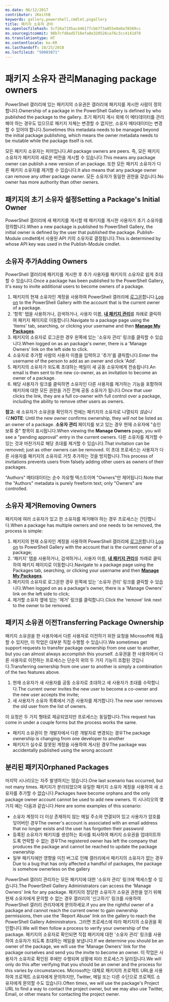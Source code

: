 ```yaml
---
ms.date: 06/12/2017
contributor: JKeithB
keywords: gallery,powershell,cmdlet,psgallery
title: 패키지 소유자 관리
ms.openlocfilehash: 5cf26a7195ac446177cbb7f3a055e8e0a78569cc
ms.sourcegitcommit: 98b7cfd8ad5718efa8e320526ca76c3cc4141d78
ms.translationtype: HT
ms.contentlocale: ko-KR
ms.lasthandoff: 10/25/2018
ms.locfileid: "50003871"
---
```

# <a name="managing-package-owners"></a><span data-ttu-id="0cfb8-103">패키지 소유자 관리</span><span class="sxs-lookup"><span data-stu-id="0cfb8-103">Managing package owners</span></span>

<span data-ttu-id="0cfb8-104">PowerShell 갤러리에 있는 패키지의 소유권은 갤러리에 패키지를 게시한 사람이 정의합니다.</span><span class="sxs-lookup"><span data-stu-id="0cfb8-104">Ownership of a package in the PowerShell Gallery is defined by who published the package to the gallery.</span></span>
<span data-ttu-id="0cfb8-105">초기 패키지 게시 외에 이 메타데이터를 관리해야 하는 경우도 있으므로 패키지 자체는 변경할 수 없지만, 소유자 메타데이터는 변경할 수 있어야 합니다.</span><span class="sxs-lookup"><span data-stu-id="0cfb8-105">Sometimes this metadata needs to be managed beyond the initial package publishing, which means the owner metadata needs to be mutable while the package itself is not.</span></span>

<span data-ttu-id="0cfb8-106">모든 패키지 소유자는 피어입니다.</span><span class="sxs-lookup"><span data-stu-id="0cfb8-106">All package owners are peers.</span></span>
<span data-ttu-id="0cfb8-107">즉, 모든 패키지 소유자가 패키지의 새로운 버전을 게시할 수 있습니다.</span><span class="sxs-lookup"><span data-stu-id="0cfb8-107">This means any package owner can publish a new version of an package.</span></span> <span data-ttu-id="0cfb8-108">또한 모든 패키지 소유자가 다른 패키지 소유자를 제거할 수 있습니다.</span><span class="sxs-lookup"><span data-stu-id="0cfb8-108">It also means that any package owner can remove any other package owner.</span></span>
<span data-ttu-id="0cfb8-109">모든 소유자가 동일한 권한을 갖습니다.</span><span class="sxs-lookup"><span data-stu-id="0cfb8-109">No owner has more authority than other owners.</span></span>

## <a name="setting-a-packages-initial-owner"></a><span data-ttu-id="0cfb8-110">패키지의 초기 소유자 설정</span><span class="sxs-lookup"><span data-stu-id="0cfb8-110">Setting a Package's Initial Owner</span></span>

<span data-ttu-id="0cfb8-111">PowerShell 갤러리에 새 패키지를 게시할 때 패키지를 게시한 사용자가 초기 소유자를 정의합니다.</span><span class="sxs-lookup"><span data-stu-id="0cfb8-111">When a new package is published to PowerShell Gallery, the initial owner is defined by the user that published the package.</span></span> <span data-ttu-id="0cfb8-112">Publish-Module cmdlet에서 사용된 API 키의 소유자로 결정됩니다.</span><span class="sxs-lookup"><span data-stu-id="0cfb8-112">This is determined by whose API key was used in the Publish-Module cmdlet.</span></span>

## <a name="adding-owners"></a><span data-ttu-id="0cfb8-113">소유자 추가</span><span class="sxs-lookup"><span data-stu-id="0cfb8-113">Adding Owners</span></span>

<span data-ttu-id="0cfb8-114">PowerShell 갤러리에 패키지를 게시한 후 추가 사용자를 패키지의 소유자로 쉽게 초대할 수 있습니다.</span><span class="sxs-lookup"><span data-stu-id="0cfb8-114">Once a package has been published to the PowerShell Gallery, it's easy to invite additional users to become owners of a package.</span></span>

1. <span data-ttu-id="0cfb8-115">패키지의 현재 소유자인 계정을 사용하여 PowerShell 갤러리에 [로그온](https://powershellgallery.com/users/account/LogOn)합니다.</span><span class="sxs-lookup"><span data-stu-id="0cfb8-115">[Log on](https://powershellgallery.com/users/account/LogOn) to the PowerShell Gallery with the account that is the current owner of a package.</span></span>
2. <span data-ttu-id="0cfb8-116">'항목' 탭을 사용하거나, 검색하거나, 사용자 이름, [**내 패키지 관리**](https://www.powershellgallery.com/account/Packages)를 차례로 클릭하여 패키지 페이지로 이동합니다.</span><span class="sxs-lookup"><span data-stu-id="0cfb8-116">Navigate to a package page using the 'Items' tab, searching, or clicking your username and then [**Manage My Packages**](https://www.powershellgallery.com/account/Packages).</span></span>
3. <span data-ttu-id="0cfb8-117">패키지의 소유자로 로그온한 경우 왼쪽에 있는 '소유자 관리' 링크를 클릭할 수 있습니다.</span><span class="sxs-lookup"><span data-stu-id="0cfb8-117">When logged on as an package's owner, there is a 'Manage Owners' link on the left side to click.</span></span>
4. <span data-ttu-id="0cfb8-118">소유자로 추가할 사람의 사용자 이름을 입력하고 '추가'를 클릭합니다.</span><span class="sxs-lookup"><span data-stu-id="0cfb8-118">Enter the username of the person to add as an owner and click 'Add'.</span></span>
5. <span data-ttu-id="0cfb8-119">패키지의 소유자가 되도록 초대하는 메일이 새 공동 소유자에게 전송됩니다.</span><span class="sxs-lookup"><span data-stu-id="0cfb8-119">An email is then sent to the new co-owner, as an invitation to become an owner of a package.</span></span>
6. <span data-ttu-id="0cfb8-120">해당 사용자가 링크를 클릭하면 소유자인 다른 사용자를 제거하는 기능을 포함하여 패키지에 대한 모든 권한을 가진 전체 공동 소유자가 됩니다.</span><span class="sxs-lookup"><span data-stu-id="0cfb8-120">Once that user clicks the link, they are a full co-owner with full control over a package, including the ability to remove other users as owners.</span></span>

<span data-ttu-id="0cfb8-121">**참고**: 새 소유자가 소유권을 확인하기 전에는 패키지의 소유자로 나열되지 *않습니다*.</span><span class="sxs-lookup"><span data-stu-id="0cfb8-121">**NOTE**: Until the new owner confirms ownership, they *will not* be listed as an owner of a package.</span></span>
<span data-ttu-id="0cfb8-122">**소유자 관리** 페이지를 보고 있는 경우 현재 소유자에 "승인 보류 중" 항목이 표시됩니다.</span><span class="sxs-lookup"><span data-stu-id="0cfb8-122">When viewing the **Manage Owners** page, you will see a "pending approval" entry in the current owners.</span></span>
<span data-ttu-id="0cfb8-123">다른 소유자를 제거할 수 있는 것과 마찬가지로 해당 초대를 제거할 수 있습니다.</span><span class="sxs-lookup"><span data-stu-id="0cfb8-123">That invitation can be removed; just as other owners can be removed.</span></span>
<span data-ttu-id="0cfb8-124">이 초대 프로세스는 사용자가 다른 사용자를 패키지의 소유자로 거짓 추가하는 것을 방지합니다.</span><span class="sxs-lookup"><span data-stu-id="0cfb8-124">This process of invitations prevents users from falsely adding other users as owners of their packages.</span></span>

<span data-ttu-id="0cfb8-125">"Authors" 메타데이터는 순수 자유형 텍스트이며 "Owners"만 제어됩니다.</span><span class="sxs-lookup"><span data-stu-id="0cfb8-125">Note that the "Authors" metadata is purely freeform text; only "Owners" are controlled.</span></span>


## <a name="removing-owners"></a><span data-ttu-id="0cfb8-126">소유자 제거</span><span class="sxs-lookup"><span data-stu-id="0cfb8-126">Removing Owners</span></span>

<span data-ttu-id="0cfb8-127">패키지에 여러 소유자가 있고 한 소유자를 제거해야 하는 경우 프로세스는 간단합니다.</span><span class="sxs-lookup"><span data-stu-id="0cfb8-127">When a package has multiple owners and one needs to be removed, the process is simple:</span></span>

1. <span data-ttu-id="0cfb8-128">패키지의 현재 소유자인 계정을 사용하여 PowerShell 갤러리에 [로그온](https://powershellgallery.com/users/account/LogOn)합니다.</span><span class="sxs-lookup"><span data-stu-id="0cfb8-128">[Log on](https://powershellgallery.com/users/account/LogOn) to PowerShell Gallery with the account that is the current owner of a package;</span></span>
2. <span data-ttu-id="0cfb8-129">'패키지' 탭을 사용하거나, 검색하거나, 사용자 이름, [**내 패키지 관리**](https://www.powershellgallery.com/account/Packages)를 차례로 클릭하여 패키지 페이지로 이동합니다.</span><span class="sxs-lookup"><span data-stu-id="0cfb8-129">Navigate to a package page using the Packages tab, searching, or clicking your username and then [**Manage My Packages**](https://www.powershellgallery.com/account/Packages).</span></span>
3. <span data-ttu-id="0cfb8-130">패키지의 소유자로 로그온한 경우 왼쪽에 있는 '소유자 관리' 링크를 클릭할 수 있습니다.</span><span class="sxs-lookup"><span data-stu-id="0cfb8-130">When logged on as a package's owner, there is a 'Manage Owners' link on the left side to click;</span></span>
4. <span data-ttu-id="0cfb8-131">제거할 소유자 옆에 있는 '제거' 링크를 클릭합니다.</span><span class="sxs-lookup"><span data-stu-id="0cfb8-131">Click the 'remove' link next to the owner to be removed.</span></span>



## <a name="transferring-package-ownership"></a><span data-ttu-id="0cfb8-132">패키지 소유권 이전</span><span class="sxs-lookup"><span data-stu-id="0cfb8-132">Transferring Package Ownership</span></span>

<span data-ttu-id="0cfb8-133">패키지 소유권을 한 사용자에서 다른 사용자로 이전하기 위한 요청을 Microsoft에 제출할 수 있지만, 이 작업은 대부분 직접 수행할 수 있습니다.</span><span class="sxs-lookup"><span data-stu-id="0cfb8-133">We sometimes get support requests to transfer package ownership from one user to another, but you can almost always accomplish this yourself.</span></span>
<span data-ttu-id="0cfb8-134">소유권을 한 사용자에서 다른 사용자로 이전하는 프로세스는 단순히 위의 두 가지 기능이 조합된 것입니다.</span><span class="sxs-lookup"><span data-stu-id="0cfb8-134">Transferring ownership from one user to another is simply a combination of the two features above.</span></span>

1. <span data-ttu-id="0cfb8-135">현재 소유자가 새 사용자를 공동 소유자로 초대하고 새 사용자가 초대를 수락합니다.</span><span class="sxs-lookup"><span data-stu-id="0cfb8-135">The current owner invites the new user to become a co-owner and the new user accepts the invite;</span></span>
2. <span data-ttu-id="0cfb8-136">새 사용자가 소유자 목록에서 기존 사용자를 제거합니다.</span><span class="sxs-lookup"><span data-stu-id="0cfb8-136">The new user removes the old user from the list of owners.</span></span>

<span data-ttu-id="0cfb8-137">이 요청은 두 가지 형태로 제공되었지만 프로세스는 동일합니다.</span><span class="sxs-lookup"><span data-stu-id="0cfb8-137">This request has come in under a couple forms but the process works the same.</span></span>

- <span data-ttu-id="0cfb8-138">패키지 소유권이 한 개발자에서 다른 개발자로 변경되는 경우</span><span class="sxs-lookup"><span data-stu-id="0cfb8-138">The package ownership is changing from one developer to another</span></span>
- <span data-ttu-id="0cfb8-139">패키지가 실수로 잘못된 계정을 사용하여 게시된 경우</span><span class="sxs-lookup"><span data-stu-id="0cfb8-139">The package was accidentally published using the wrong account</span></span>


## <a name="orphaned-packages"></a><span data-ttu-id="0cfb8-140">분리된 패키지</span><span class="sxs-lookup"><span data-stu-id="0cfb8-140">Orphaned Packages</span></span>

<span data-ttu-id="0cfb8-141">마지막 시나리오는 자주 발생하지는 않습니다.</span><span class="sxs-lookup"><span data-stu-id="0cfb8-141">One last scenario has occurred, but not many times.</span></span>
<span data-ttu-id="0cfb8-142">패키지가 분리되었으며 유일한 패키지 소유자 계정을 사용하여 새 소유자를 추가할 수 없습니다.</span><span class="sxs-lookup"><span data-stu-id="0cfb8-142">Packages have become orphans and the only package owner account cannot be used to add new owners.</span></span>
<span data-ttu-id="0cfb8-143">이 시나리오의 몇 가지 예는 다음과 같습니다.</span><span class="sxs-lookup"><span data-stu-id="0cfb8-143">Here are some examples of this scenario:</span></span>

- <span data-ttu-id="0cfb8-144">소유자 계정이 더 이상 존재하지 않는 메일 주소와 연결되어 있고 사용자가 암호를 잊어버린 경우</span><span class="sxs-lookup"><span data-stu-id="0cfb8-144">The owner's account is associated with an email address that no longer exists and the user has forgotten their password</span></span>
- <span data-ttu-id="0cfb8-145">등록된 소유자가 패키지를 생성하는 회사를 퇴사하여 패키지 소유권을 업데이트하도록 연락할 수 없는 경우</span><span class="sxs-lookup"><span data-stu-id="0cfb8-145">The registered owner has left the company that produces the package and cannot be reached to update the package ownership</span></span>
- <span data-ttu-id="0cfb8-146">일부 패키지에만 영향을 미친 버그로 인해 갤러리에서 패키지의 소유자가 없는 경우</span><span class="sxs-lookup"><span data-stu-id="0cfb8-146">Due to a bug that has only affected a handful of packages, the package is somehow ownerless on the gallery</span></span>

<span data-ttu-id="0cfb8-147">PowerShell 갤러리 관리자는 모든 패키지에 대한 '소유자 관리' 링크에 액세스할 수 있습니다.</span><span class="sxs-lookup"><span data-stu-id="0cfb8-147">The PowerShell Gallery Administrators can access the 'Manage Owners' link for any package.</span></span>
<span data-ttu-id="0cfb8-148">패키지의 정당한 소유자가 소유권 권한을 얻기 위해 현재 소유자에게 문의할 수 없는 경우 갤러리의 '신고하기' 링크를 사용하여 PowerShell 갤러리 관리자에게 문의하세요.</span><span class="sxs-lookup"><span data-stu-id="0cfb8-148">If you are the rightful owner of a package and cannot reach the current owner to gain ownership permissions, then use the 'Report Abuse' link on the gallery to reach the PowerShell Gallery Administrators.</span></span>
<span data-ttu-id="0cfb8-149">그러면 프로세스에 따라 패키지의 소유권을 확인합니다.</span><span class="sxs-lookup"><span data-stu-id="0cfb8-149">We will then follow a process to verify your ownership of the package.</span></span>
<span data-ttu-id="0cfb8-150">패키지의 소유자로 확인되면 직접 패키지에 대한 '소유자 관리' 링크를 사용하여 소유자가 되도록 초대하는 메일을 보냅니다.</span><span class="sxs-lookup"><span data-stu-id="0cfb8-150">If we determine you should be an owner of the package, we will use the 'Manage Owners' link for the package ourselves and send you the invite to become an owner.</span></span>
<span data-ttu-id="0cfb8-151">이 작업은 사용자가 소유자로 확인된 후에만 수행되며 상황에 따라 프로세스가 달라집니다.</span><span class="sxs-lookup"><span data-stu-id="0cfb8-151">We will only do this after verifying that you should be an owner and the process for this varies by circumstances.</span></span>
<span data-ttu-id="0cfb8-152">Microsoft는 대체로 패키지의 프로젝트 URL을 사용하여 프로젝트 소유자에게 문의하지만, Twitter, 메일 또는 다른 수단으로 프로젝트 소유자에게 문의할 수도 있습니다.</span><span class="sxs-lookup"><span data-stu-id="0cfb8-152">Often times, we will use the package's Project URL to find a way to contact the project owner, but we may also use Twitter, Email, or other means for contacting the project owner.</span></span>
